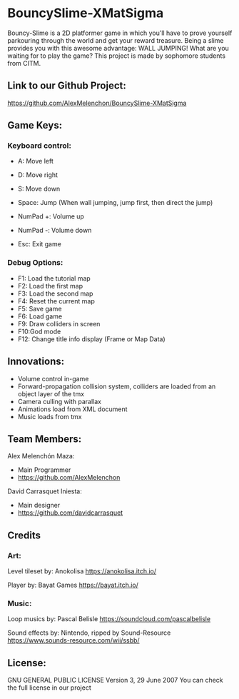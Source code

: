 # BouncySlime-XMatSigma
Bouncy-Slime is a 2D platformer game in which you'll have to prove yourself parkouring through the world and get your reward treasure.
Being a slime provides you with this awesome advantage: WALL JUMPING! What are you waiting for to play the game?
This project is made by sophomore students from CITM.


## Link to our Github Project:
https://github.com/AlexMelenchon/BouncySlime-XMatSigma


## Game Keys:

### Keyboard control:

- A: Move left
- D: Move right
- S: Move down
- Space: Jump (When wall jumping, jump first, then direct the jump)
          
- NumPad +: Volume up
- NumPad -: Volume down

- Esc: Exit game

### Debug Options:

- F1: Load the tutorial map
- F2: Load the first map
- F3: Load the second map
- F4: Reset the current map
- F5: Save game
- F6: Load game
- F9: Draw colliders in screen
- F10:God mode
- F12: Change title info display (Frame or Map Data)

## Innovations:
- Volume control in-game
- Forward-propagation collision system, colliders are loaded from an object layer of the tmx
- Camera culling with parallax
- Animations load from XML document
- Music loads from tmx


## Team Members:

Alex Melenchón Maza:
 -  Main Programmer
 - https://github.com/AlexMelenchon

David Carrasquet Iniesta: 
 - Main designer
 - https://github.com/davidcarrasquet
 

## Credits

### Art:

 Level tileset by: Anokolisa
 https://anokolisa.itch.io/

 Player by: Bayat Games
 https://bayat.itch.io/

### Music:
 Loop musics by: Pascal Belisle
 https://soundcloud.com/pascalbelisle
 
 Sound effects by: Nintendo, ripped by Sound-Resource
 https://www.sounds-resource.com/wii/ssbb/

## License:
GNU GENERAL PUBLIC LICENSE Version 3, 29 June 2007
You can check the full license in our project


